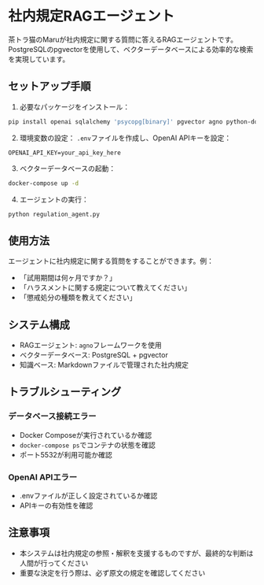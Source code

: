 # 社内規定RAGエージェント

茶トラ猫のMaruが社内規定に関する質問に答えるRAGエージェントです。PostgreSQLのpgvectorを使用して、ベクターデータベースによる効率的な検索を実現しています。

## セットアップ手順

1. 必要なパッケージをインストール：
```bash
pip install openai sqlalchemy 'psycopg[binary]' pgvector agno python-dotenv
```

2. 環境変数の設定：
`.env`ファイルを作成し、OpenAI APIキーを設定：
```
OPENAI_API_KEY=your_api_key_here
```

3. ベクターデータベースの起動：
```bash
docker-compose up -d
```

4. エージェントの実行：
```bash
python regulation_agent.py
```

## 使用方法

エージェントに社内規定に関する質問をすることができます。例：
- 「試用期間は何ヶ月ですか？」
- 「ハラスメントに関する規定について教えてください」
- 「懲戒処分の種類を教えてください」

## システム構成

- RAGエージェント: `agno`フレームワークを使用
- ベクターデータベース: PostgreSQL + pgvector
- 知識ベース: Markdownファイルで管理された社内規定

## トラブルシューティング

### データベース接続エラー
- Docker Composeが実行されているか確認
- `docker-compose ps`でコンテナの状態を確認
- ポート5532が利用可能か確認

### OpenAI APIエラー
- .envファイルが正しく設定されているか確認
- APIキーの有効性を確認

## 注意事項

- 本システムは社内規定の参照・解釈を支援するものですが、最終的な判断は人間が行ってください
- 重要な決定を行う際は、必ず原文の規定を確認してください
